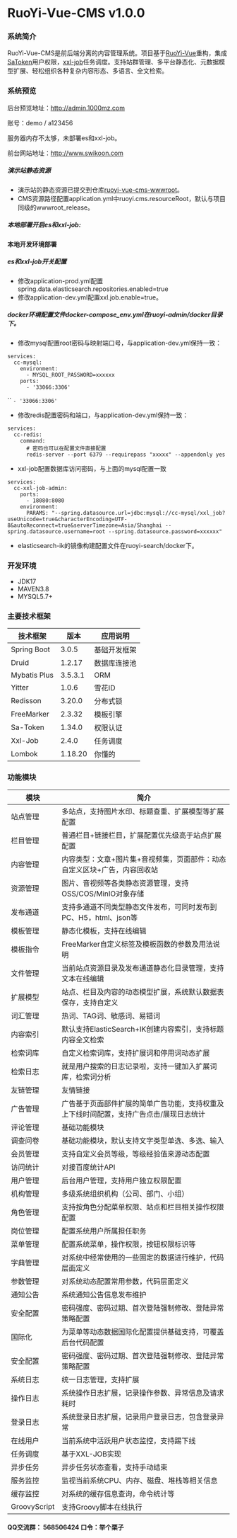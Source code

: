 # RuoYi-Vue-CMS v1.0.0

### 系统简介

RuoYi-Vue-CMS是前后端分离的内容管理系统。项目基于[RuoYi-Vue](https://gitee.com/y_project/RuoYi-Vue)重构，集成[SaToken](https://gitee.com/dromara/sa-token)用户权限，[xxl-job](https://gitee.com/xuxueli0323/xxl-job)任务调度。支持站群管理、多平台静态化、元数据模型扩展、轻松组织各种复杂内容形态、多语言、全文检索。

### 系统预览

后台预览地址：<http://admin.1000mz.com>

账号：demo / a123456

服务器内存不太够，未部署es和xxl-job。

前台网站地址：<http://www.swikoon.com>

##### 演示站静态资源
- 演示站的静态资源已提交到仓库[ruoyi-vue-cms-wwwroot](https://gitee.com/liweiyi/ruoyi-vue-cms-wwwroot)。
- CMS资源路径配置application.yml中ruoyi.cms.resourceRoot，默认与项目同级的wwwroot_release。

##### 本地部署开启es和xxl-job:

#### 本地开发环境部署

##### es和xxl-job开关配置
- 修改application-prod.yml配置spring.data.elasticsearch.repositories.enabled=true
- 修改application-dev.yml配置xxl.job.enable=true。

##### docker环境配置文件docker-compose_env.yml在ruoyi-admin/docker目录下。
- 修改mysql配置root密码与映射端口号，与application-dev.yml保持一致：

```
services: 
  cc-mysql:
    environment:
      - MYSQL_ROOT_PASSWORD=xxxxxx
    ports:
      - '33066:3306'
```

``
`- '33066:3306'`
- 修改redis配置密码和端口，与application-dev.yml保持一致：

```
services: 
  cc-redis:
    command:
      # 密码也可以在配置文件直接配置
      redis-server --port 6379 --requirepass "xxxxx" --appendonly yes
```
- xxl-job配置数据库访问密码，与上面的mysql配置一致

```
services:
  cc-xxl-job-admin:
    ports:                                                
      - 18080:8080
    environment:
      PARAMS: "--spring.datasource.url=jdbc:mysql://cc-mysql/xxl_job?useUnicode=true&characterEncoding=UTF-8&autoReconnect=true&serverTimezone=Asia/Shanghai --spring.datasource.username=root --spring.datasource.password=xxxxxx"
```
- elasticsearch-ik的镜像构建配置文件在ruoyi-search/docker下。

### 开发环境
- JDK17
- MAVEN3.8
- MYSQL5.7+

### 主要技术框架

| 技术框架 | 版本 | 应用说明 |
| --- | --- | --- |
| Spring Boot | 3.0.5 | 基础开发框架 |
| Druid | 1.2.17 | 数据库连接池 |
| Mybatis Plus | 3.5.3.1 | ORM |
| Yitter | 1.0.6 | 雪花ID |
| Redisson | 3.20.0 | 分布式锁 |
| FreeMarker | 2.3.32 | 模板引擎 |
| Sa-Token | 1.34.0 | 权限认证 |
| Xxl-Job | 2.4.0 | 任务调度 |
| Lombok | 1.18.20 | 你懂的 |

### 功能模块


| 模块 | 简介 |
| --- | --- |
| 站点管理 | 多站点，支持图片水印、标题查重、扩展模型等扩展配置 |
| 栏目管理 | 普通栏目+链接栏目，扩展配置优先级高于站点扩展配置 |
| 内容管理 | 内容类型：文章+图片集+音视频集，页面部件：动态自定义区块+广告，内容回收站 |
| 资源管理 | 图片、音视频等各类静态资源管理，支持OSS/COS/MinIO对象存储 |
| 发布通道 | 支持多通道不同类型静态文件发布，可同时发布到PC、H5，html、json等 |
| 模板管理 | 静态化模板，支持在线编辑 |
| 模板指令 | FreeMarker自定义标签及模板函数的参数及用法说明 |
| 文件管理 | 当前站点资源目录及发布通道静态化目录管理，支持文本在线编辑 |
| 扩展模型 | 站点、栏目及内容的动态模型扩展，系统默认数据表保存，支持自定义 |
| 词汇管理 | 热词、TAG词、敏感词、易错词 |
| 内容索引 | 默认支持ElasticSearch+IK创建内容索引，支持标题内容全文检索 |
| 检索词库 | 自定义检索词库，支持扩展词和停用词动态扩展 |
| 检索日志 | 就是用户搜索的日志记录啦，支持一键加入扩展词库，检索词分析 |
| 友链管理 | 友情链接 |
| 广告管理 | 广告基于页面部件扩展的简单广告功能，支持权重及上下线时间配置，支持广告点击/展现日志统计 |
| 评论管理 | 基础功能模块 |
| 调查问卷 | 基础功能模块，默认支持文字类型单选、多选、输入 |
| 会员管理 | 支持自定义会员等级，等级经验值来源动态配置 |
| 访问统计 | 对接百度统计API |
| 用户管理 | 后台用户管理，支持用户独立权限配置 |
| 机构管理 | 多级系统组织机构（公司、部门、小组） |
| 角色管理 | 支持按角色分配菜单权限、站点和栏目相关操作权限配置 |
| 岗位管理 | 配置系统用户所属担任职务 |
| 菜单管理 | 配置系统菜单，操作权限，按钮权限标识等 |
| 字典管理 | 对系统中经常使用的一些固定的数据进行维护，代码层面定义 |
| 参数管理 | 对系统动态配置常用参数，代码层面定义 |
| 通知公告 | 系统通知公告信息发布维护 |
| 安全配置 | 密码强度、密码过期、首次登陆强制修改、登陆异常策略配置 |
| 国际化 | 为菜单等动态数据国际化配置提供基础支持，可覆盖后台代码配置 |
| 安全配置 | 密码强度、密码过期、首次登陆强制修改、登陆异常策略配置 |
| 系统日志 | 统一日志管理，支持扩展 |
| 操作日志 | 系统操作日志扩展，记录操作参数、异常信息及请求耗时 |
| 登录日志 | 系统登录日志扩展，记录用户登录日志，包含登录异常 |
| 在线用户 | 当前系统中活跃用户状态监控，支持踢下线 |
| 任务调度 | 基于XXL-JOB实现 |
| 异步任务 | 异步任务状态查看，支持手动结束 |
| 服务监控 | 监视当前系统CPU、内存、磁盘、堆栈等相关信息 |
| 缓存监控 | 对系统的缓存信息查询，命令统计等 |
| GroovyScript | 支持Groovy脚本在线执行 |



#### QQ交流群： 568506424  口令：举个栗子